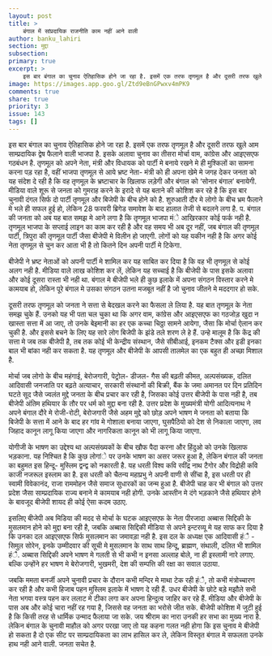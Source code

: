 ```yaml
---
layout: post
title: >
    बंगाल में सांप्रदायिक राजनीति काम नहीं आने वाली
author: banku_lahiri
section: मुद्दा
subsection:
primary: true
excerpt: >
    इस बार बंगाल का चुनाव ऐतिहासिक होने जा रहा है. इसमें एक तरफ तृणमूल है और दूसरी तरफ खुले आम साम्प्रदायिक द्वेष फैलाने वाली भाजपा है.
image: https://images.app.goo.gl/Ztd9eBnGPwxv4mPK9
comments: true
share: true
priority: 3
issue: 143
tags: []
---
```


इस बार बंगाल का चुनाव ऐतिहासिक होने जा रहा है. इसमें एक तरफ तृणमूल है और दूसरी तरफ खुले आम साम्प्रदायिक द्वेष फैलाने वाली भाजपा है. इसके अलावा चुनाव का तीसरा मोर्चा वाम, कांग्रेस और आइएसएफ गठबंधन है. तृणमूल को अपने नेता, मंत्री और विधायक को पार्टी मे बनाये रखने मे ही मुश्किलों का सामना करना पड़ रहा है, वहीं भाजपा तृणमूल से आये भ्रष्ट नेता- मंत्री को ही अपना खेमे मे जगह देकर जनता को यह संदेश दे रही है कि वह तृणमूल के भ्रष्टाचार के खिलाफ लड़ेगी और बंगाल को ‘सोनार बंगाल’ बनायेगी.
मीडिया वाले शूरू से जनता को गुमराह करने के इरादे से यह बताने की कोशिश कर रहे है कि इस बार चुनावी दंगल सिर्फ दो पार्टी तृणमूल और बिजेपी के बीच होने को है. शुरुआती दौर मे लोगो के बीच भ्रम फैलाने मे भले ही सफल हुई हो, लेकिन 28 फरवरी ब्रिगेड समावेश के बाद हालात तेजी से बदलने लगा है. प. बंगाल की जनता को अब यह बात समझ मे आने लगा है कि तृणमूल भाजपा मंे आखिरकार कोई फर्क नही है. तृणमूल भाजपा के सप्लाई लाइन का काम कर रही है और वह समय भी अब दूर नहीं, जब बंगाल की तृणमूल पार्टी, त्रिपुरा की तृणमूल पार्टी  जैसा बीजेपी मे विलीन हो जाएगी. लोगों को यह यकीन नही है कि अगर कोई नेता तृणमूल से चुन कर आता भी है तो कितने दिन अपनी पार्टी मे टिकेगा. 
 
बीजेपी ने भ्रष्ट नेताओं को अपनी पार्टी मे शामिल कर यह साबित कर दिया है कि वह भी तृणमूल से कोई अलग नही है. मीडिया वाले लाख कोशिश कर लें, लेकिन यह सच्चाई है कि बीजेपी के पास इसके अलावा और कोई दूसरा रास्ता भी नही था. बंगाल मे बीजेपी भले ही कुछ इलाके में अपना संगठन विस्तार करने मे कामयाब हो,  लेकिन पूरे बंगाल मे उसका संगठन उतना मजबूत नहीं है जो  चुनाव जीतने मे मददगार हो सके.

दूसरी तरफ तृणमूल को जनता ने सत्ता से बेदखल करने का फैसला ले लिया है. यह बात तृणमूल के नेता समझ चुके हैं. उनको यह भी पता चल चुका था कि अगर वाम, कांग्रेस और आइएसएफ का गठजोड़  खुदा न खास्ता सत्ता में आ जाए, तो उनके बेइमानी का हर एक कच्चा चिठ्ठा सामने आयेगा, जैसा कि मोर्चा ऐलान कर चुकी है.  और इससे  बचने के लिए यह सारे लोग बिजेपी के झंडे तले शरण ले हे हैं. उन्हे मालूम है कि केंद्र की सत्ता मे जब तक बीजेपी है, तब तक कोई भी केन्द्रीय संस्थान, जैसे सीबीआई, इनकम टैक्स और इडी इनका बाल भी बांका नही कर सकता है. यह तृणमूल और बीजेपी के आपसी तालमेल का एक बहुत ही अच्छा मिशाल है.

मोर्चा जब लोगो के बीच महंगाई, बेरोजगारी, पेट्रोल- डीजल- गैस  की बढ़ती कीमत, अल्पसंख्यक, दलित आदिवासी जनजाति पर बढ़ते अत्याचार, सरकारी संस्थानों की बिक्री, बैंक के जमा अमानत पर दिन प्रतिदिन घटते सूद जैसे ज्वलंत मुद्दे जनता के बीच प्रचार कर रही है, जिसका कोई उत्तर बीजेपी के पास नही है, तब बीजेपी अंतिम हथियार के तौर पर धर्म को मुद्दा बना रही है. उत्तर प्रदेश के मुख्यमंत्री योगी आदित्यनाथ ने अपने बंगाल दौरे मे रोजी-रोटी,  बेरोजगारी जैसे अहम मुद्दे को छोड़ अपने भाषण मे जनता को बताया कि बिजेपी के सत्ता में आने के बाद हर गांव मे गोशाला बनाया जाएगा, घुसपैठियो को देश से निकाला जाएगा, लव जिहाद कानून लागू किया जाएगा और नागरिकता कानून को भी लागू किया जाएगा.

योगीजी के भाषण का उद्देश्य था अल्पसंख्यकों के बीच खौफ पैदा करना और हिंदुओ को उनके खिलाफ भड़काना. यह निश्चित है कि कुछ लोगांे पर उनके भाषण का असर जरूर हुआ है, लेकिन बंगाल की जनता का बहुमत इस हिन्दू- मुस्लिम द्वन्द्व  को नकारती है. यह धरती विश्व कवि रवींद्र नाथ टैगोर और विद्रोही कवि काजी नजरूल इस्लाम का है. इस धरती को चैतन्य महाप्रभु ने अपनी वाणी से सींचा है, इस धरती पर ही स्वामी विवेकानंद, राजा राममोहन जैसे समाज सुधारकों का जन्म हुआ है.  बीजेपी चाह कर भी बंगाल को उत्तर प्रदेश जैसा साम्प्रदायिक राज्य बनाने मे कामयाब  नही होगी. उनके आस्तीन मे दंगे भड़काने जैसे हथियार होने के बावजूद बीजेपी शायद ही कोई ऐसा कदम उठाए.

इसलिए बीजेपी अब मिडिया की मदद से मोर्चा के घटक आइएसएफ के नेता पीरजादा अब्बास सिद्दिकी के मुसलमान होने को मुद्दा बना रही है, जबकि अब्बास सिद्दिकी मीडिया से अपने इन्टरव्यू मे यह साफ कर दिया है कि उनका दल आइएसएफ सिर्फ मुसलमान का जमावड़ा नही है. इस दल के अध्यक्ष एक आदिवासी हंै - सिमुल सोरेन, इनके उम्मीदवार की सूची मे मुसलमान के साथ साथ हिन्दू, ब्राह्मण, संथाली, दलित भी शामिल हंै. अब्बास सिद्दिकी अपने भाषण मे गलती से भी कभी न इनसा अल्लाह बोले, ना ही इस्लामी नारे लगाए. बल्कि उन्होंने हर भाषण मे बेरोजगारी, भुखमरी, देश की सम्पत्ति की रक्षा का सवाल उठाया.

जबकि ममता बनर्जी अपने चुनावी प्रचार के दौरान कभी मन्दिर मे माथा टेक  रही हंै, तो कभी मंत्रोच्चारण कर रही है और कभी हिजाब पहन मुस्लिम इलाके में भाषण दे रही हैं. उधर बीजेपी के छोटे बड़े मझौले सभी नेता भगवा वस्त्र पहन कर ललाट मे टीका लगा कर अपना हिन्दुत्व जाहिर कर रहे हैं.  मीडिया और बीजेपी के पास अब और कोई चारा नहीं रह गया है, जिससे वह जनता का भरोसे जीत सके. बीजेपी कोशिश में जुटी हुई है कि किसी तरह से धार्मिक उन्माद फैलाया जा सके. जय श्रीराम का नारा उनकी हर सभा का मुख्य नारा है. लेकिन बंगाल के चुनावी माहौल को अगर परखा जाए तो यह कहना गलत नही होगा कि इस चुनाव मे बीजेपी हो सकता है दो एक सीट पर साम्प्रदायिकता का लाभ हासिल कर ले, लेकिन विस्तृत बंगाल मे सफलता उनके हाथ नही आने वाली. जनता सचेत है.


